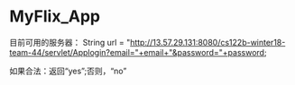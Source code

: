 # MyFlix_App


目前可用的服务器：
String url = "http://13.57.29.131:8080/cs122b-winter18-team-44/servlet/Applogin?email="+email+"&password="+password;

如果合法：返回“yes”;否则，“no”
